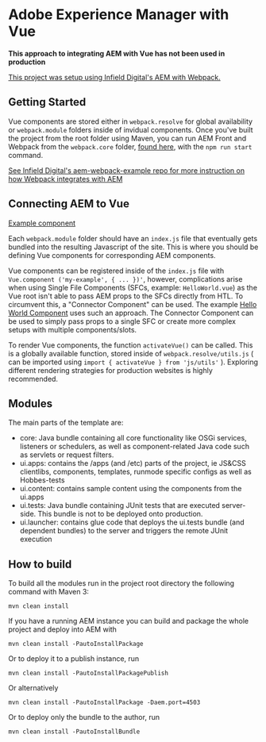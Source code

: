 # Adobe Experience Manager with Vue
**This approach to integrating AEM with Vue has not been used in production**

[This project was setup using Infield Digital's AEM with Webpack.](https://github.com/infielddigital/aem-webpack-example)
## Getting Started
Vue components are stored either in `webpack.resolve` for global availability or `webpack.module` folders inside of invidual components. Once you've built the project from the root folder using Maven, you can run AEM Front and Webpack from the `webpack.core` folder, [found here](https://github.com/austen-wade/aem6.4-vue/tree/master/ui.apps/src/main), with the `npm run start` command.

[See Infield Digital's aem-webpack-example repo for more instruction on how Webpack integrates with AEM](https://github.com/infielddigital/aem-webpack-example)

## Connecting AEM to Vue
[Example component](https://github.com/austen-wade/aem6.4-vue/tree/master/ui.apps/src/main/content/jcr_root/apps/aem-vue/components/content/helloworld)

Each `webpack.module` folder should have an `index.js` file that eventually gets bundled into the resulting Javascript of the site. This is where you should be defining Vue components for corresponding AEM components.

Vue components can be registered inside of the `index.js` file with `Vue.component ('my-example', { ... })'`, however, complications arise when using Single File Components (SFCs, example: `HelloWorld.vue`) as the Vue root isn't able to pass AEM props to the SFCs directly from HTL. To circumvent this, a "Connector Component" can be used. The example [Hello World Component](https://github.com/austen-wade/aem6.4-vue/tree/master/ui.apps/src/main/content/jcr_root/apps/aem-vue/components/content/helloworld) uses such an approach. The Connector Component can be used to simply pass props to a single SFC or create more complex setups with multiple components/slots.

To render Vue components, the function `activateVue()` can be called. This is a globally available function, stored inside of `webpack.resolve/utils.js` ( can be imported using `import { activateVue } from 'js/utils'` ). Exploring different rendering strategies for production websites is highly recommended.

## Modules

The main parts of the template are:

* core: Java bundle containing all core functionality like OSGi services, listeners or schedulers, as well as component-related Java code such as servlets or request filters.
* ui.apps: contains the /apps (and /etc) parts of the project, ie JS&CSS clientlibs, components, templates, runmode specific configs as well as Hobbes-tests
* ui.content: contains sample content using the components from the ui.apps
* ui.tests: Java bundle containing JUnit tests that are executed server-side. This bundle is not to be deployed onto production.
* ui.launcher: contains glue code that deploys the ui.tests bundle (and dependent bundles) to the server and triggers the remote JUnit execution

## How to build

To build all the modules run in the project root directory the following command with Maven 3:

    mvn clean install

If you have a running AEM instance you can build and package the whole project and deploy into AEM with  

    mvn clean install -PautoInstallPackage
    
Or to deploy it to a publish instance, run

    mvn clean install -PautoInstallPackagePublish
    
Or alternatively

    mvn clean install -PautoInstallPackage -Daem.port=4503

Or to deploy only the bundle to the author, run

    mvn clean install -PautoInstallBundle